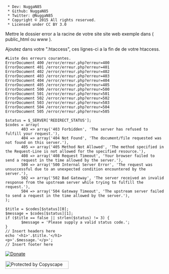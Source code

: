 ```
 * Dev: NuggaN85
 * Github: NuggaN85
 * Twitter: @NuggaN85
 * Copyright © 2015 All rights reserved.
 * Licensed under CC BY 3.0
```

Mettre le dossier error a la racine de votre site site web exemple dans ( public_html ou www ).

Ajoutez dans votre ".htaccess", ces lignes-ci a la fin de de votre htaccess.

```
#Liste des erreurs courantes.
ErrorDocument 400 /error/erreur.php?erreur=400
ErrorDocument 401 /error/erreur.php?erreur=401
ErrorDocument 402 /error/erreur.php?erreur=402
ErrorDocument 403 /error/erreur.php?erreur=403
ErrorDocument 404 /error/erreur.php?erreur=404
ErrorDocument 405 /error/erreur.php?erreur=405
ErrorDocument 500 /error/erreur.php?erreur=500
ErrorDocument 501 /error/erreur.php?erreur=501
ErrorDocument 502 /error/erreur.php?erreur=502
ErrorDocument 503 /error/erreur.php?erreur=503
ErrorDocument 504 /error/erreur.php?erreur=504
ErrorDocument 505 /error/erreur.php?erreur=505
```
```
$status = $_SERVER['REDIRECT_STATUS'];
$codes = array(
       403 => array('403 Forbidden', 'The server has refused to fulfill your request.'),
       404 => array('404 Not Found', 'The document/file requested was not found on this server.'),
       405 => array('405 Method Not Allowed', 'The method specified in the Request-Line is not allowed for the specified resource.'),
       408 => array('408 Request Timeout', 'Your browser failed to send a request in the time allowed by the server.'),
       500 => array('500 Internal Server Error', 'The request was unsuccessful due to an unexpected condition encountered by the server.'),
       502 => array('502 Bad Gateway', 'The server received an invalid response from the upstream server while trying to fulfill the request.'),
       504 => array('504 Gateway Timeout', 'The upstream server failed to send a request in the time allowed by the server.'),
);

$title = $codes[$status][0];
$message = $codes[$status][1];
if ($title == false || strlen($status) != 3) {
       $message = 'Please supply a valid status code.';
}
// Insert headers here
echo '<h1>'.$title.'</h1>
<p>'.$message.'</p>';
// Insert footer here
```

[![Donate](https://img.shields.io/badge/paypal-donate-yellow.svg?style=flat)](https://www.paypal.me/LudovicRose)

<a target="_blank" href="http://www.copyscape.com/"><img src="http://banners.copyscape.com/img/copyscape-banner-white-200x25.png" width="200" height="25" border="0" alt="Protected by Copyscape" title="Protected by Copyscape Plagiarism Checker - Do not copy content from this page." /></a>


